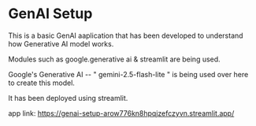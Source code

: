 # GenAI Setup

This is a basic GenAI aaplication that has been developed to understand how Generative AI model works.

Modules such as google.generative ai & streamlit are being used.

Google's Generative AI -- " gemini-2.5-flash-lite " is being used over here to create this model.

It has been deployed using streamlit.

app link: https://genai-setup-arow776kn8hpqjzefczyvn.streamlit.app/
